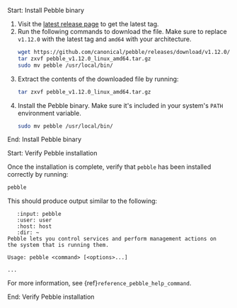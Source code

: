 Start: Install Pebble binary

1. Visit the [latest release page](https://github.com/canonical/pebble/releases/latest) to get the latest tag.
2. Run the following commands to download the file. Make sure to replace `v1.12.0` with the latest tag and `amd64` with your architecture.
    ```bash
    wget https://github.com/canonical/pebble/releases/download/v1.12.0/pebble_v1.12.0_linux_amd64.tar.gz
    tar zxvf pebble_v1.12.0_linux_amd64.tar.gz
    sudo mv pebble /usr/local/bin/
    ```
3. Extract the contents of the downloaded file by running:
    ```bash
    tar zxvf pebble_v1.12.0_linux_amd64.tar.gz
    ```
4. Install the Pebble binary. Make sure it's included in your system's `PATH` environment variable.
    ```bash
    sudo mv pebble /usr/local/bin/
    ```

End: Install Pebble binary

Start: Verify Pebble installation

Once the installation is complete, verify that `pebble` has been installed correctly by running:

```bash
pebble
```

This should produce output similar to the following:

```{terminal}
   :input: pebble
   :user: user
   :host: host
   :dir: ~
Pebble lets you control services and perform management actions on
the system that is running them.

Usage: pebble <command> [<options>...]

...
```

For more information, see {ref}`reference_pebble_help_command`.

End: Verify Pebble installation
